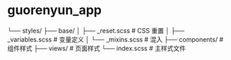 # guorenyun_app

└── styles/
    ├── base/
    │   ├── _reset.scss     # CSS 重置
    │   ├── _variables.scss # 变量定义
    │   └── _mixins.scss    # 混入
    ├── components/         # 组件样式
    ├── views/             # 页面样式
    └── index.scss         # 主样式文件
